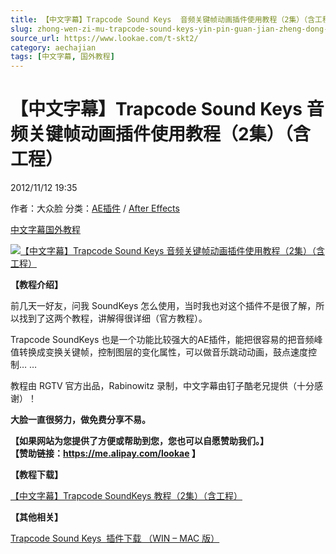 ```yaml
---
title: 【中文字幕】Trapcode Sound Keys  音频关键帧动画插件使用教程（2集）（含工程）
slug: zhong-wen-zi-mu-trapcode-sound-keys-yin-pin-guan-jian-zheng-dong-hua-cha-jian-shi-yong-jiao-cheng-2ji-han-gong-cheng
source_url: https://www.lookae.com/t-skt2/
category: aechajian
tags: [中文字幕, 国外教程]
---
```

# 【中文字幕】Trapcode Sound Keys 音频关键帧动画插件使用教程（2集）（含工程）

2012/11/12 19:35

作者：大众脸
分类：[AE插件](https://www.lookae.com/after-effects/aechajian/) / [After Effects](https://www.lookae.com/after-effects/)

[中文字幕](https://www.lookae.com/tag/%e4%b8%ad%e6%96%87%e5%ad%97%e5%b9%95/)[国外教程](https://www.lookae.com/tag/%e5%9b%bd%e5%a4%96%e6%95%99%e7%a8%8b/)

[![【中文字幕】Trapcode Sound Keys  音频关键帧动画插件使用教程（2集）（含工程）](https://www.lookae.com/wp-content/uploads/2012/11/T-SK2.jpg "T-SK2")](https://www.lookae.com/wp-content/uploads/2012/11/T-SK2.jpg)

**【教程介绍】**

前几天一好友，问我 SoundKeys 怎么使用，当时我也对这个插件不是很了解，所以找到了这两个教程，讲解得很详细（官方教程）。

Trapcode SoundKeys 也是一个功能比较强大的AE插件，能把很容易的把音频峰值转换成变换关键帧，控制图层的变化属性，可以做音乐跳动动画，鼓点速度控制… …

教程由 RGTV 官方出品，Rabinowitz 录制，中文字幕由钉子酷老兄提供（十分感谢）！

**大脸一直很努力，做免费分享不易。**

**【如果网站为您提供了方便或帮助到您，您也可以自愿赞助我们。】  
【赞助链接：<https://me.alipay.com/lookae> 】**

**【教程下载】**

[【中文字幕】Trapcode SoundKeys 教程（2集）（含工程）](http://www.ctdisk.com/file/11726404)

**【其他相关】**

[Trapcode Sound Keys  插件下载 （WIN – MAC 版）](https://www.lookae.com/tcsuite-12-1-0/)
